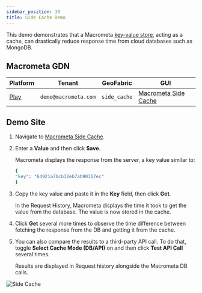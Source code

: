 ```yaml
---
sidebar_position: 30
title: Side Cache Demo
---
```


This demo demonstrates that a Macrometa [key-value store](../collections/keyvalue/), acting as a cache, can drastically reduce response time from cloud databases such as MongoDB.

## Macrometa GDN

| **Platform**                       | **Tenant**                      | **GeoFabric** |**GUI**|
| ---------------------------------- | ------------------------------ | -------------- |------------|
| [Play](https://play.macrometa.io/) | `demo@macrometa.com` | `side_cache` | [Macrometa Side Cache](https://macrometacorp.github.io/demo-mm-sidecache/) |

## Demo Site

1. Navigate to [Macrometa Side Cache](https://macrometacorp.github.io/demo-mm-sidecache/).
2. Enter a **Value** and then click **Save**.

    Macrometa displays the response from the server, a key value similar to:

    ```bash
    {
    "key": "64921a7bcb32eb7ab90317ec"
    }
    ```

3. Copy the key value and paste it in the **Key** field, then click **Get**.

    In the Request History, Macrometa displays the time it took to get the value from the database. The value is now stored in the cache.

4. Click **Get** several more times to observe the time difference between fetching the response from the DB and getting it from the cache.
5. You can also compare the results to a third-party API call. To do that, toggle **Select Cache Mode (DB/API)** on and then click **Test API Call** several times.

    Results are displayed in Request history alongside the Macrometa DB calls.

![Side Cache](/img/demos/side-cache.png)
